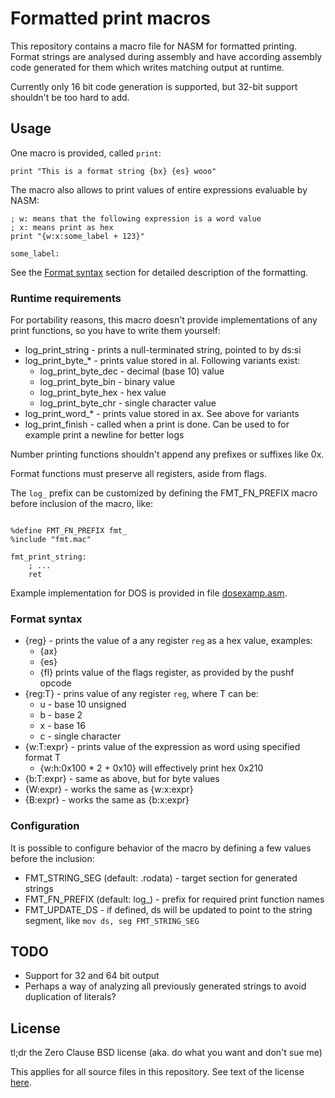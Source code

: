 # Formatted print macros
This repository contains a macro file for NASM for formatted printing. Format
strings are analysed during assembly and have according assembly code generated
for them which writes matching output at runtime.

Currently only 16 bit code generation is supported, but 32-bit support shouldn't
be too hard to add.

## Usage
One macro is provided, called `print`:
```x86asm
print "This is a format string {bx} {es} wooo"
```

The macro also allows to print values of entire expressions evaluable by NASM:
```x86asm
; w: means that the following expression is a word value
; x: means print as hex
print "{w:x:some_label + 123}"

some_label:
```

See the [Format syntax](#Format_syntax) section for detailed description of the
formatting.

### Runtime requirements
For portability reasons, this macro doesn't provide implementations of any
print functions, so you have to write them yourself:
 * log_print_string - prints a null-terminated string, pointed to by ds:si
 * log_print_byte_* - prints value stored in al. Following variants exist:
   * log_print_byte_dec - decimal (base 10) value
   * log_print_byte_bin - binary value
   * log_print_byte_hex - hex value
   * log_print_byte_chr - single character value
 * log_print_word_* - prints value stored in ax. See above for variants
 * log_print_finish - called when a print is done. Can be used to for example
   print a newline for better logs

Number printing functions shouldn't append any prefixes or suffixes like 0x.

Format functions must preserve all registers, aside from flags.

The `log_` prefix can be customized by defining the FMT_FN_PREFIX macro before
inclusion of the macro, like:
```x86asm

%define FMT_FN_PREFIX fmt_
%include "fmt.mac"

fmt_print_string:
    ; ...
    ret
```

Example implementation for DOS is provided in file [dosexamp.asm](dosexamp.asm).

### Format syntax
 * {reg} - prints the value of a any register `reg` as a hex value, examples:
   * {ax}
   * {es}
   * {fl} prints value of the flags register, as provided by the pushf opcode
 * {reg:T} - prins value of any register `reg`, where T can be:
   * u - base 10 unsigned
   * b - base 2
   * x - base 16
   * c - single character
 * {w:T:expr} - prints value of the expression as word using specified format T
   * {w:h:0x100 * 2 + 0x10} will effectively print hex 0x210
 * {b:T:expr} - same as above, but for byte values
 * {W:expr} - works the same as {w\:x:expr}
 * {B:expr} - works the same as {b\:x:expr}

### Configuration
It is possible to configure behavior of the macro by defining a few values
before the inclusion:
 * FMT_STRING_SEG (default: .rodata) - target section for generated strings
 * FMT_FN_PREFIX (default: log_) - prefix for required print function names
 * FMT_UPDATE_DS - if defined, ds will be updated to point to the string
   segment, like `mov ds, seg FMT_STRING_SEG`

## TODO
 * Support for 32 and 64 bit output
 * Perhaps a way of analyzing all previously generated strings to avoid
   duplication of literals?

## License
tl;dr the Zero Clause BSD license (aka. do what you want and don't sue me)

This applies for all source files in this repository. See text of the license
[here](LICENSE).

